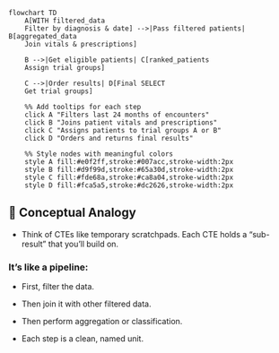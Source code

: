 ```mermaid
flowchart TD
    A[WITH filtered_data
    Filter by diagnosis & date] -->|Pass filtered patients| B[aggregated_data
    Join vitals & prescriptions]
    
    B -->|Get eligible patients| C[ranked_patients
    Assign trial groups]
    
    C -->|Order results| D[Final SELECT
    Get trial groups]

    %% Add tooltips for each step
    click A "Filters last 24 months of encounters"
    click B "Joins patient vitals and prescriptions"
    click C "Assigns patients to trial groups A or B"
    click D "Orders and returns final results"

    %% Style nodes with meaningful colors
    style A fill:#e0f2ff,stroke:#007acc,stroke-width:2px
    style B fill:#d9f99d,stroke:#65a30d,stroke-width:2px
    style C fill:#fde68a,stroke:#ca8a04,stroke-width:2px
    style D fill:#fca5a5,stroke:#dc2626,stroke-width:2px
```
## 🧠 Conceptual Analogy
- Think of CTEs like temporary scratchpads. Each CTE holds a “sub-result” that you’ll build on.

### It’s like a pipeline:

- First, filter the data.

- Then join it with other filtered data.

- Then perform aggregation or classification.

- Each step is a clean, named unit.